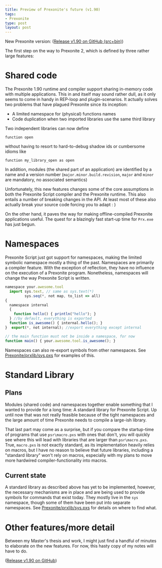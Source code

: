 ```yaml
---
title: Preview of Prexonite's future (v1.90)
tags:
- Prexonite
type: post
layout: post
---
```


New Prexonite version: ([Release v1.90 on GitHub (src+bin)][release190])

The first step on the way to Prexonite 2, which is defined by three rather large features:

# Shared code
The Prexonite 1.90 runtime and compiler support sharing in-memory code with multiple applications. This in and itself may sound rather dull, as it only seems to come in handy in REP-loop and plugin-scenarios. It actually solves two problems that have plagued Prexonite since its inception:

 * A limited namespace for (physical) functions names
 * Code duplication when two imported libraries use the same third library

Two independent libraries can now define 

    function open 

without having to resort to hard-to-debug shadow ids or cumbersome idioms like 

    function my_library_open as open

In addition, modules (the shared part of an application) are identified by a name and a version number (`major.minor.build.revision`, `major` and `minor` are mandatory, no associated semantics)

Unfortunately, this new features changes some of the core assumptions in both the Prexonite Script compiler and the Prexonite runtime. This also entails a number of breaking changes in the API. At least most of these also actually break your source code forcing you to adapt : )

On the other hand, it paves the way for making offline-compiled Prexonite applications useful. The quest for a blazingly fast start-up time for `Prx.exe` has just begun.

# Namespaces
Prexonite Script just got support for namespaces, making the limited symbolic namespace mostly a thing of the past. Namespaces are primarily a compiler feature. With the exception of reflection, they have no influence on the execution of a Prexonite program. Nonetheless, namespaces will change the way Prexonite Script is written.

```javascript
namespace your.awesome.tool
  import sys.text, // same as sys.text(*)
         sys.seq(*, not map, to_list => all)
{
  namespace internal
  {
    function hello() { println("hello"); }
  } //by default, everything is exported
  function is_awesome() { internal.hello(); }
}  export(*, not internal); //export everything except internal

// the main function must not be inside a namespace, for now
function main() { your.awesome.tool.is_awesome(); }
```

Namespaces can also re-export symbols from other namespaces. See [Prexonite/prxlib/sys.pxs](https://github.com/SealedSun/prx/blob/ac8198647d1bb104b24357cd77c304eab6c67c30/Prexonite/prxlib/sys.pxs) for examples of this.

# Standard Library
## Plans

Modules (shared code) and namespaces together enable something that I wanted to provide for a long time: A standard library for Prexonite Script. Up until now that was not really feasible because of the tight namespaces and the large amount of time Prexonite needs to compile a large-ish library. 

That last part may come as a surprise, but if you compare the startup-time of programs that use `psr\macro.pxs` with ones that don't, you will quickly see where this will lead with libraries that are larger than `psr\macro.pxs`. True, `macro.pxs` is not exactly standard, as its implementation heavily relies on macros, but I have no reason to believe that future libraries, including a "standard library" won't rely on macros, especially with my plans to move more hardwired compiler-functionality into macros.

## Current state
A standard library as described above has yet to be implemented, however, the necessary mechanisms are in place and are being used to provide symbols for commands that exist today. They mostly live in the `sys` namespace, though some of them have been put into separate namespaces. See [Prexonite/prxlib/sys.pxs](https://github.com/SealedSun/prx/blob/ac8198647d1bb104b24357cd77c304eab6c67c30/Prexonite/prxlib/sys.pxs) for details on where to find what.

# Other features/more detail

Between my Master's thesis and work, I might just find a handful of minutes to elaborate on the new features. For now, this hasty copy of my notes will have to do.

([Release v1.90 on GitHub][release190])

[release190]: https://github.com/SealedSun/prx/releases/tag/v1.90

